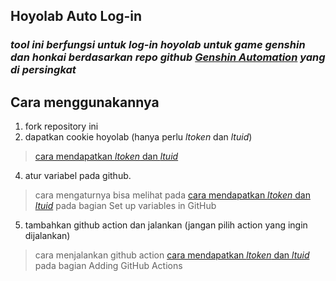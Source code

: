 ## Hoyolab Auto Log-in

### _tool ini berfungsi untuk log-in hoyolab untuk game genshin dan honkai berdasarkan repo github [Genshin Automation](https://github.com/Sergiy3013/genshin_automation) yang di persingkat_

## Cara menggunakannya
 1. fork repository ini
 2. dapatkan cookie hoyolab (hanya perlu _ltoken_ dan _ltuid_)
 >  [cara mendapatkan _ltoken_ dan _ltuid_](https://github.com/Sergiy3013/genshin_automation)
 4. atur variabel pada github.
>  cara mengaturnya bisa melihat pada [cara mendapatkan _ltoken_ dan _ltuid_](https://github.com/Sergiy3013/genshin_automation) pada bagian Set up variables in GitHub
 5. tambahkan github action dan jalankan (jangan pilih action yang ingin dijalankan)
 >  cara menjalankan github action [cara mendapatkan _ltoken_ dan _ltuid_](https://github.com/Sergiy3013/genshin_automation) pada bagian Adding GitHub Actions
